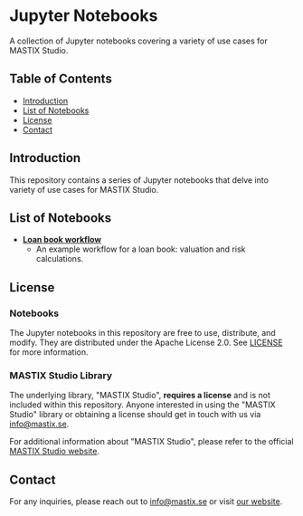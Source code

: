 # Jupyter Notebooks

A collection of Jupyter notebooks covering a variety of use cases for MASTIX Studio.

## Table of Contents

- [Introduction](#introduction)
- [List of Notebooks](#list-of-notebooks)
- [License](#license)
- [Contact](#contact)

## Introduction

This repository contains a series of Jupyter notebooks that delve into variety of use cases for MASTIX Studio.

## List of Notebooks

- **[Loan book workflow](./notebooks/loan_book_notebook.ipynb)**
  - An example workflow for a loan book: valuation and risk calculations.

## License

### Notebooks

The Jupyter notebooks in this repository are free to use, distribute, and modify. They are distributed under the Apache License 2.0. See [LICENSE](./LICENSE) for more information.

### MASTIX Studio Library

The underlying library, "MASTIX Studio", **requires a license** and is not included within this repository. Anyone interested in using the "MASTIX Studio" library or obtaining a license should get in touch with us via [info@mastix.se](mailto:info@mastix.se). 

For additional information about "MASTIX Studio", please refer to the official [MASTIX Studio website](http://www.mastix.se).

## Contact

For any inquiries, please reach out to [info@mastix.se](mailto:info@mastix.se) or visit [our website](http://www.mastix.se).
